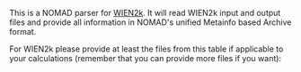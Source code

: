 This is a NOMAD parser for [WIEN2k](http://www.wien2k.at/). It will read WIEN2k input and
output files and provide all information in NOMAD's unified Metainfo based Archive format.

For WIEN2k please provide at least the files from this table if applicable to your
calculations (remember that you can provide more files if you want):



